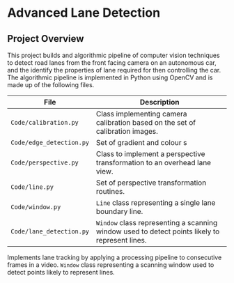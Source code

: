 # Advanced Lane Detection

## Project Overview

This project builds and algorithmic pipeline of computer vision techniques to detect road lanes from the front facing camera on an autonomous car, and the identify the properties of lane required for then controlling the car. The algorithmic pipeline is implemented in Python using OpenCV and is made up of the following files.

| File                                | Description                                                                        |
| ----------------------------------- | ---------------------------------------------------------------------------------- |
| `Code/calibration.py`      | Class implementing camera calibration based on the set of calibration images. |
| `Code/edge_detection.py`     | Set of gradient and colour s |
| `Code/perspective.py`   | Class to implement a perspective transformation to an overhead lane view. |
| `Code/line.py` | Set of perspective transformation routines. |
| `Code/window.py`        | `Line` class representing a single lane boundary line. |
| `Code/lane_detection.py`      | `Window` class representing a scanning window used to detect points likely to represent lines. |
 Implements lane tracking by applying a processing pipeline to consecutive frames in a video.
`Window` class representing a scanning window used to detect points likely to represent lines.
<!--stackedit_data:
eyJoaXN0b3J5IjpbMjE1NDI2NjU0XX0=
-->